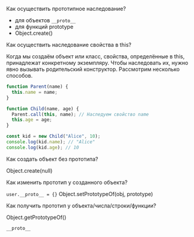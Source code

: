 Как осуществить прототипное наследование?

- для объектов `__proto__`
- для функций prototype
- Object.create()

Как осуществить наследование свойства в this?

Когда мы создаём объект или класс, свойства, определённые в this, принадлежат конкретному экземпляру. Чтобы наследовать их, нужно явно вызывать родительский конструктор. Рассмотрим несколько способов.

```js
function Parent(name) {
  this.name = name;
}

function Child(name, age) {
  Parent.call(this, name); // Наследуем свойство name
  this.age = age;
}

const kid = new Child("Alice", 10);
console.log(kid.name); // "Alice"
console.log(kid.age); // 10
```

Как создать объект без прототипа?

Object.create(null)

Как изменить прототип у созданного объекта?

`user.__proto__ = {}` Object.setPrototypeOf(obj, prototype)

Как получить прототип у объекта/числа/строки/функции?

Object.getPrototypeOf()

`__proto__`
